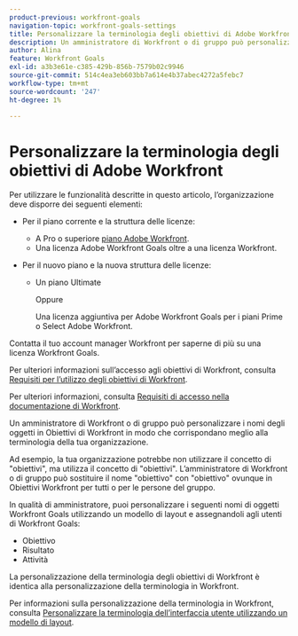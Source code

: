 ```yaml
---
product-previous: workfront-goals
navigation-topic: workfront-goals-settings
title: Personalizzare la terminologia degli obiettivi di Adobe Workfront
description: Un amministratore di Workfront o di gruppo può personalizzare i nomi degli oggetti in Obiettivi di Workfront in modo che corrispondano meglio alla terminologia della tua organizzazione.
author: Alina
feature: Workfront Goals
exl-id: a3b3e61e-c385-429b-856b-7579b02c9946
source-git-commit: 514c4ea3eb603bb7a614e4b37abec4272a5febc7
workflow-type: tm+mt
source-wordcount: '247'
ht-degree: 1%

---
```


# Personalizzare la terminologia degli obiettivi di Adobe Workfront

Per utilizzare le funzionalità descritte in questo articolo, l’organizzazione deve disporre dei seguenti elementi:

* Per il piano corrente e la struttura delle licenze:

   * A Pro o superiore [piano Adobe Workfront](https://www.workfront.com/plans).
   * Una licenza Adobe Workfront Goals oltre a una licenza Workfront.

* Per il nuovo piano e la nuova struttura delle licenze:

   * Un piano Ultimate

     Oppure

     Una licenza aggiuntiva per Adobe Workfront Goals per i piani Prime o Select Adobe Workfront.

Contatta il tuo account manager Workfront per saperne di più su una licenza Workfront Goals.

Per ulteriori informazioni sull’accesso agli obiettivi di Workfront, consulta [Requisiti per l’utilizzo degli obiettivi di Workfront](/help/quicksilver/workfront-goals/goal-management/access-needed-for-wf-goals.md).

Per ulteriori informazioni, consulta [Requisiti di accesso nella documentazione di Workfront](/help/quicksilver/administration-and-setup/add-users/access-levels-and-object-permissions/access-level-requirements-in-documentation.md).

Un amministratore di Workfront o di gruppo può personalizzare i nomi degli oggetti in Obiettivi di Workfront in modo che corrispondano meglio alla terminologia della tua organizzazione.

Ad esempio, la tua organizzazione potrebbe non utilizzare il concetto di &quot;obiettivi&quot;, ma utilizza il concetto di &quot;obiettivi&quot;. L’amministratore di Workfront o di gruppo può sostituire il nome &quot;obiettivo&quot; con &quot;obiettivo&quot; ovunque in Obiettivi Workfront per tutti o per le persone del gruppo.

In qualità di amministratore, puoi personalizzare i seguenti nomi di oggetti Workfront Goals utilizzando un modello di layout e assegnandoli agli utenti di Workfront Goals:

* Obiettivo
* Risultato
* Attività

La personalizzazione della terminologia degli obiettivi di Workfront è identica alla personalizzazione della terminologia in Workfront.

Per informazioni sulla personalizzazione della terminologia in Workfront, consulta [Personalizzare la terminologia dell’interfaccia utente utilizzando un modello di layout](../../administration-and-setup/customize-workfront/use-layout-templates/customize-terminology.md).

